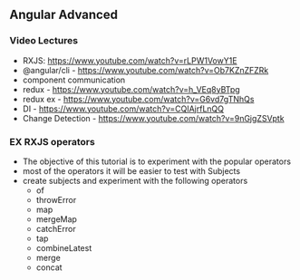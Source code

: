 ## Angular Advanced

### Video Lectures

- RXJS: https://www.youtube.com/watch?v=rLPW1VowY1E
- @angular/cli - https://www.youtube.com/watch?v=Ob7KZnZFZRk
- component communication
- redux - https://www.youtube.com/watch?v=h_VEq8yBTpg
- redux ex - https://www.youtube.com/watch?v=G6vd7gTNhQs
- DI - https://www.youtube.com/watch?v=CQIAjrfLnQQ
- Change Detection - https://www.youtube.com/watch?v=9nGjgZSVptk

### EX RXJS operators

- The objective of this tutorial is to experiment with the popular operators
- most of the operators it will be easier to test with Subjects
- create subjects and experiment with the following operators
  - of
  - throwError
  - map
  - mergeMap
  - catchError
  - tap
  - combineLatest
  - merge
  - concat